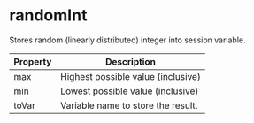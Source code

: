 # randomInt

Stores random (linearly distributed) integer into session variable. 

| Property | Description |
| ------- | -------- |
| max | Highest possible value (inclusive)  |
| min | Lowest possible value (inclusive)  |
| toVar | Variable name to store the result.  |

